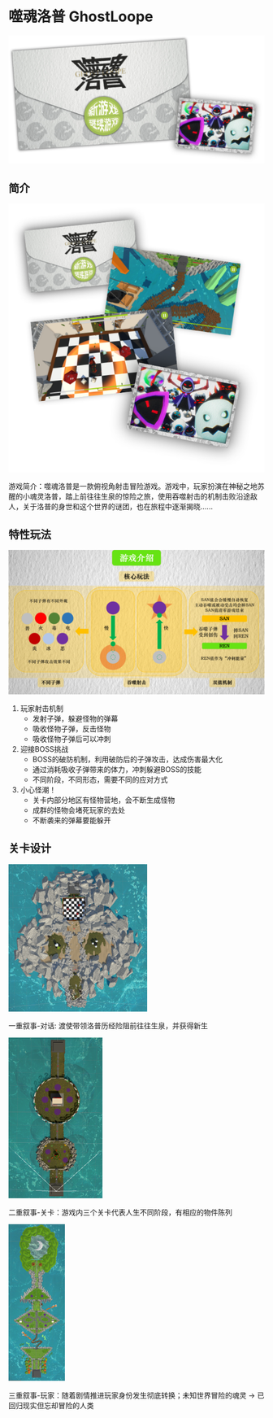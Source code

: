# 噬魂洛普 GhostLoope
![头图](https://github.com/z-rank01/GhostLoope/blob/main/Showcase/startImage.png)

## 简介
![简介](https://github.com/z-rank01/GhostLoope/blob/main/Showcase/introductionImage.png)

游戏简介：噬魂洛普是一款俯视角射击冒险游戏。游戏中，玩家扮演在神秘之地苏醒的小魂灵洛普，踏上前往往生泉的惊险之旅，使用吞噬射击的机制击败沿途敌人，关于洛普的身世和这个世界的谜团，也在旅程中逐渐揭晓......

## 特性玩法
![玩法](https://github.com/z-rank01/GhostLoope/blob/main/Showcase/gameplayImage.png)
1. 玩家射击机制
    - 发射子弹，躲避怪物的弹幕
    - 吸收怪物子弹，反击怪物
    - 吸收怪物子弹后可以冲刺
2. 迎接BOSS挑战
    - BOSS的破防机制，利用破防后的子弹攻击，达成伤害最大化
    - 通过消耗吸收子弹带来的体力，冲刺躲避BOSS的技能
    - 不同阶段，不同形态，需要不同的应对方式
3. 小心怪潮！
    - 关卡内部分地区有怪物营地，会不断生成怪物
    - 成群的怪物会堵死玩家的去处
    - 不断袭来的弹幕要能躲开

## 关卡设计
![第一关](https://github.com/z-rank01/GhostLoope/blob/main/Showcase/level1.png)

一重叙事-对话: 渡使带领洛普历经险阻前往往生泉，并获得新生

![第二关](https://github.com/z-rank01/GhostLoope/blob/main/Showcase/level2.png)

二重叙事-关卡：游戏内三个关卡代表人生不同阶段，有相应的物件陈列

![第三关](https://github.com/z-rank01/GhostLoope/blob/main/Showcase/level3.png)

三重叙事-玩家：随着剧情推进玩家身份发生彻底转换；未知世界冒险的魂灵 -> 已回归现实但忘却冒险的人类
